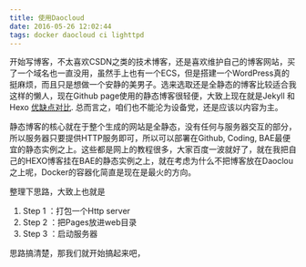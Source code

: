 ```yaml
---
title: 使用Daocloud
date: 2016-05-26 12:02:44
tags: docker daocloud ci lighttpd
---
```


开始写博客，不太喜欢CSDN之类的技术博客，还是喜欢维护自己的博客网站，买了一个域名也一直没用，虽然手上也有一个ECS，但是搭建一个WordPress真的挺麻烦，而且只是想做一个安静的美男子。选来选取还是全静态的博客比较适合我这样的懒人，现在Github page使用的静态博客很轻便，大致上现在就是Jekyll 和 Hexo [优缺点对比](https://www.zhihu.com/question/21981094). 总而言之，咱们也不能沦为设备党，还是应该以内容为主。


静态博客的核心就在于整个生成的网站是全静态，没有任何与服务器交互的部分，所以服务器只要提供HTTP服务即可，所以可以部署在Github, Coding, BAE最便宜的静态实例之上。这些都是网上的教程很多，大家百度一波就好了，就在我把自己的HEXO博客挂在BAE的静态实例之上，就在考虑为什么不把博客放在Daoclou之上呢，Docker的容器化简直是现在是最火的方向。

整理下思路，大致上也就是

1. Step 1 ：打包一个Http server
2. Step 2 ：把Pages放进web目录
3. Step 3 ：启动服务器

思路搞清楚，那我们就开始搞起来吧，